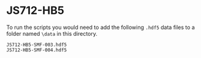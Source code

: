 # JS712-HB5

To run the scripts you would need to add the following `.hdf5` data files to a folder named `\data` in this directory. 

```
JS712-HB5-SMF-003.hdf5
JS712-HB5-SMF-004.hdf5
```